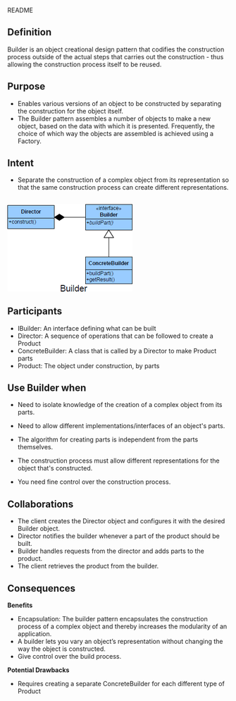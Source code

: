 README

## Definition ##

Builder is an object creational design pattern that codifies the construction process outside of the actual steps that carries out the construction - thus allowing the construction process itself to be reused.

## Purpose ##

+	Enables various versions of an object to be constructed by separating the construction for the object itself.
+	The Builder pattern assembles a number of objects to make a new object,
based on the data with which it is presented. Frequently, the choice of which
way the objects are assembled is achieved using a Factory.

## Intent ##

*	Separate the construction of a complex object from its representation so that the same construction process can create different representations.

##
![alt text](./Images/Builder-1.md.png "Builder")


## Participants ##

+	IBuilder: An interface defining what can be built
+	Director: A sequence of operations that can be followed to create a Product
+	ConcreteBuilder: A class that is called by a Director to make Product parts
+	Product: The object under construction, by parts

## Use Builder when ##
+	Need to isolate knowledge of the creation of a complex object from its
parts.
+	Need to allow different implementations/interfaces of an object's parts.

+	The algorithm for creating parts is independent from the parts themselves.
+	The construction process must allow different representations for the object that's constructed.
+	You need fine control over the construction process.

## Collaborations ##
+	The client creates the Director object and configures it with the desired Builder object.
+	Director notifies the builder whenever a part of the product should be built.
+	Builder handles requests from the director and adds parts to the product.
+	The client retrieves the product from the builder.

## Consequences ##

**Benefits**

+	Encapsulation: The builder pattern encapsulates the construction process of a complex object and thereby increases the modularity of an application.
+	A builder lets you vary an object’s representation without changing the way the object is constructed.
+	Give control over the build process.

**Potential Drawbacks**

+	Requires creating a separate ConcreteBuilder for each different type of Product

